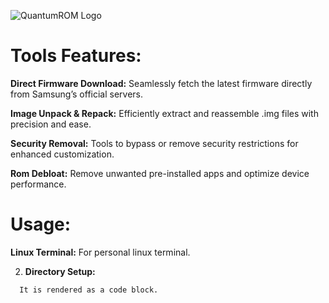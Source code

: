 ![QuantumROM Logo](QuantumROM/logo/QuantumROM.jpg)

# Tools Features:
**Direct Firmware Download:**
Seamlessly fetch the latest firmware directly from Samsung’s official servers.

**Image Unpack & Repack:**
 Efficiently extract and reassemble .img files with precision and ease.

**Security Removal:**
Tools to bypass or remove security restrictions for enhanced customization.

**Rom Debloat:**
Remove unwanted pre-installed apps and optimize device performance.

# Usage: #
**Linux Terminal:**
For personal linux terminal.

2.  **Directory Setup:**
```This text is also copyable.
  It is rendered as a code block.
